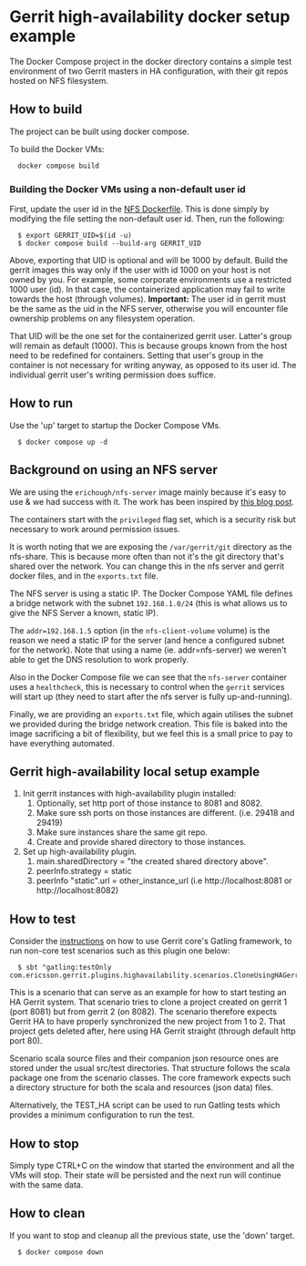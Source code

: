# Gerrit high-availability docker setup example

The Docker Compose project in the docker directory contains a simple test
environment of two Gerrit masters in HA configuration, with their git repos
hosted on NFS filesystem.

## How to build

The project can be built using docker compose.

To build the Docker VMs:

```bash
  docker compose build
```

### Building the Docker VMs using a non-default user id

First, update the user id in the [NFS Dockerfile](./docker/nfs/Dockerfile).
This is done simply by modifying the file setting the non-default user id.
Then, run the following:
```
  $ export GERRIT_UID=$(id -u)
  $ docker compose build --build-arg GERRIT_UID
```

Above, exporting that UID is optional and will be 1000 by default.
Build the gerrit images this way only if the user with id 1000 on your
host is not owned by you. For example, some corporate environments use a
restricted 1000 user (id). In that case, the containerized application
may fail to write towards the host (through volumes).
**Important:** The user id in gerrit must be the same as the uid in the
NFS server, otherwise you will encounter file ownership problems on any
filesystem operation.

That UID will be the one set for the containerized gerrit user. Latter's
group will remain as default (1000). This is because groups known from
the host need to be redefined for containers. Setting that user's group
in the container is not necessary for writing anyway, as opposed to its
user id. The individual gerrit user's writing permission does suffice.

## How to run

Use the 'up' target to startup the Docker Compose VMs.

```
  $ docker compose up -d
```

## Background on using an NFS server

We are using the `erichough/nfs-server` image mainly because it's easy to use
& we had success with it. The work has been inspired by
[this blog post](https://nothing2say.co.uk/running-a-linux-based-nfs-server-in-docker-on-windows-b64445d5ada2).

The containers start with the `privileged` flag set, which is a security risk
but necessary to work around permission issues.

It is worth noting that we are exposing the `/var/gerrit/git` directory as the
nfs-share. This is because more often than not it's the git directory that's
shared over the network. You can change this in the nfs server and gerrit
docker files, and in the `exports.txt` file.

The NFS server is using a static IP. The Docker Compose YAML file defines a
bridge network with the subnet `192.168.1.0/24` (this is what allows us to
give the NFS Server a known, static IP).

The `addr=192.168.1.5` option (in the `nfs-client-volume` volume) is the
reason we need a static IP for the server (and hence a configured subnet
for the network). Note that using a name (ie. addr=nfs-server) we weren't
able to get the DNS resolution to work properly.

Also in the Docker Compose file we can see that the `nfs-server` container
uses a `healthcheck`, this is necessary to control when the `gerrit`
services will start up (they need to start after the nfs server is fully
up-and-running).

Finally, we are providing an `exports.txt` file, which again utilises the
subnet we provided during the bridge network creation. This file is baked
into the image sacrificing a bit of flexibility, but we feel this is
a small price to pay to have everything automated.

## Gerrit high-availability local setup example

 1. Init gerrit instances with high-availability plugin installed:
    1. Optionally, set http port of those instance to 8081 and 8082.
    2. Make sure ssh ports on those instances are different. (i.e. 29418 and 29419)
    3. Make sure instances share the same git repo.
    4. Create and provide shared directory to those instances.
 2. Set up high-availability plugin.
    1. main.sharedDirectory = "the created shared directory above".
    2. peerInfo.strategy = static
    3. peerInfo "static".url = other_instance_url (i.e http://localhost:8081 or http://localhost:8082)

## How to test

Consider the
[instructions](https://gerrit-review.googlesource.com/Documentation/dev-e2e-tests.html)
on how to use Gerrit core's Gatling framework, to run non-core test
scenarios such as this plugin one below:

```
  $ sbt "gatling:testOnly com.ericsson.gerrit.plugins.highavailability.scenarios.CloneUsingHAGerrit2"
```

This is a scenario that can serve as an example for how to start
testing an HA Gerrit system. That scenario tries to clone a project
created on gerrit 1 (port 8081) but from gerrit 2 (on 8082). The
scenario therefore expects Gerrit HA to have properly synchronized
the new project from 1 to 2. That project gets deleted after, here
using HA Gerrit straight (through default http port 80).

Scenario scala source files and their companion json resource ones are
stored under the usual src/test directories. That structure follows the
scala package one from the scenario classes. The core framework expects
such a directory structure for both the scala and resources (json data)
files.

Alternatively, the TEST_HA script can be used to run Gatling tests which
provides a minimum configuration to run the test.

## How to stop

Simply type CTRL+C on the window that started the environment
and all the VMs will stop. Their state will be persisted and the next
run will continue with the same data.

## How to clean

If you want to stop and cleanup all the previous state, use the 'down'
target.

```
  $ docker compose down
```
